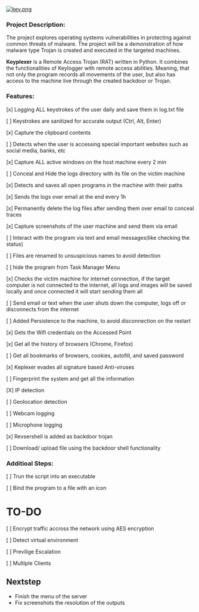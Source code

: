 [![key.png](https://s29.postimg.org/u0zdi2e0n/key.png)](https://postimg.org/image/ymvhqezjn/)

### Project Description:
The project explores operating systems vulnerabilities in protecting against common threats of
malware. The project will be a demonstration of how malware type Trojan is created and
executed in the targeted machines.

__Keyplexer__ is a Remote Access Trojan (RAT) written in Python. It combines the
functionalities of Keylogger with remote access abilities. Meaning, that not only the program
records all movements of the user, but also has access to the machine live through the created
backdoor or Trojan.

### Features:
 [x] Logging ALL keystrokes of the user daily and save them in log.txt file

 [ ] Keystrokes are sanitized for accurate output (Ctrl, Alt, Enter)

 [x] Capture the clipboard contents

 [ ] Detects when the user is accessing special important websites such as social media, banks, etc

 [x] Capture ALL active windows on the host machine every 2 min

 [ ]  Conceal and Hide the logs directory with its file on the victim machine

 [x] Detects and saves all open programs in the machine with their paths

 [x] Sends the logs over email at the end every 1h

 [x] Permanently delete the log files after sending them over email to conceal traces

 [x] Capture screenshots of the user machine and send them via email

 [ ] Interact with the program via text and email messages(like checking the status)

 [ ] Files are renamed to unsuspicious names to avoid detection

 [ ] hide the program from Task Manager Menu

 [x] Checks the victim machine for internet connection, if the target computer is not connected to the internet, all logs     and images will be saved locally and once connected it will start sending them all

 [ ] Send email or text when the user shuts down the computer, logs off or disconnects from the internet

 [ ] Added Persistence to the machine, to avoid disconnection on the restart

 [x] Gets the Wifi credentials on the Accessed Point

 [x] Get all the history of browsers (Chrome, Firefox)

 [ ] Get all bookmarks of browsers, cookies, autofill, and saved password

 [x] Keplexer evades all signature based Anti-viruses  

 [ ] Fingerprint the system and get all the information

 [X] IP detection 

 [ ] Geolocation detection

 [ ] Webcam logging

 [ ] Microphone logging

 [x] Revsershell is added as backdoor trojan

 [ ] Download/ upload file using the backdoor shell functionality
 

### Additioal Steps:
 [ ] Trun the script into an executable 

 [ ] Bind the program to a file with an icon


# TO-DO
 [ ] Encrypt traffic accross the network using AES encryption

 [ ] Detect virtual environment 

 [ ] Previlige Escalation

 [ ] Multiple Clients


## Nextstep

- Finish the menu of the server
- Fix screenshots the resolution of the outputs